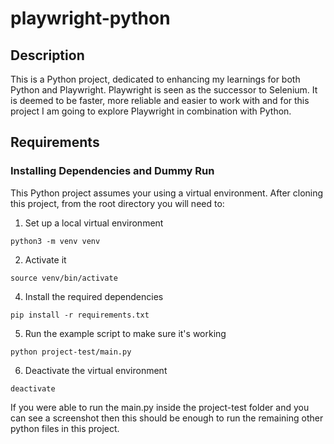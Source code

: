 # playwright-python

## Description

This is a Python project, dedicated to enhancing my learnings for both Python and Playwright. Playwright is seen as the successor to Selenium. It is deemed to be faster, more reliable and easier to work with and for this project I am going to explore Playwright in combination with Python.

## Requirements

### Installing Dependencies and Dummy Run
This Python project assumes your using a virtual environment. After cloning this project, from the root directory you will need to:

1. Set up a local virtual environment
```
python3 -m venv venv
```
2. Activate it
```
source venv/bin/activate
```
4. Install the required dependencies
```
pip install -r requirements.txt
```
5. Run the example script to make sure it's working
```
python project-test/main.py
```
6. Deactivate the virtual environment
```
deactivate
```
If you were able to run the main.py inside the project-test folder and you can see a screenshot then this should be enough to run the remaining other python files in this project.
